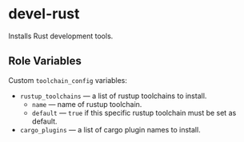 devel-rust
==========

Installs Rust development tools.


Role Variables
--------------

Custom `toolchain_config` variables:

* `rustup_toolchains` &mdash; a list of rustup toolchains to install.
  * `name` &mdash; name of rustup toolchain.
  * `default` &mdash; `true` if this specific rustup toolchain must be set as default.
* `cargo_plugins` &mdash; a list of cargo plugin names to install.

